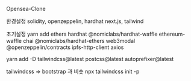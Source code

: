 Opensea-Clone

환경설정
solidity, openzeppelin, hardhat
next.js, tailwind

초기설정
yarn add ethers hardhat @nomiclabs/hardhat-waffle ethereum-waffle chai @nomiclabs/hardhat-ethers web3modal @openzeppelin/contracts ipfs-http-client axios

yarn add -D tailwindcss@latest postcss@latest autoprefixer@latest

tailwindcss => bootstrap 과 비슷
npx tailwindcss init -p
